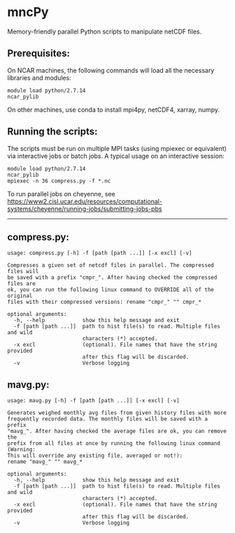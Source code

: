# mncPy
Memory-friendly parallel Python scripts to manipulate netCDF files.

## Prerequisites:

On NCAR machines, the following commands will load all the necessary libraries and modules:
```
module load python/2.7.14
ncar_pylib
```

On other machines, use conda to install mpi4py, netCDF4, xarray, numpy.

## Running the scripts:

The scripts must be run on multiple MPI tasks (using mpiexec or equivalent) via interactive jobs or batch jobs. A typical usage on an interactive session:

```
module load python/2.7.14
ncar_pylib
mpiexec -n 36 compress.py -f *.nc
```

To run parallel jobs on cheyenne, see https://www2.cisl.ucar.edu/resources/computational-systems/cheyenne/running-jobs/submitting-jobs-pbs


------------

## compress.py:
```
usage: compress.py [-h] -f [path [path ...]] [-x excl] [-v]

Compresses a given set of netcdf files in parallel. The compressed files will
be saved with a prefix "cmpr_". After having checked the compressed files are
ok, you can run the following linux command to OVERRIDE all of the original
files with their compressed versions: rename "cmpr_" "" cmpr_*

optional arguments:
  -h, --help            show this help message and exit
  -f [path [path ...]]  path to hist file(s) to read. Multiple files and wild
                        characters (*) accepted.
  -x excl               (optional). File names that have the string provided
                        after this flag will be discarded.
  -v                    Verbose logging
```

## mavg.py:
```
usage: mavg.py [-h] -f [path [path ...]] [-x excl] [-v]

Generates weighed monthly avg files from given history files with more
frequently recorded data. The monthly files will be saved with a prefix
"mavg_". After having checked the average files are ok, you can remove the
prefix from all files at once by running the following linux command (Warning:
This will override any existing file, averaged or not!): 
rename "mavg_" "" mavg_*

optional arguments:
  -h, --help            show this help message and exit
  -f [path [path ...]]  path to hist file(s) to read. Multiple files and wild
                        characters (*) accepted.
  -x excl               (optional). File names that have the string provided
                        after this flag will be discarded.
  -v                    Verbose logging
```
